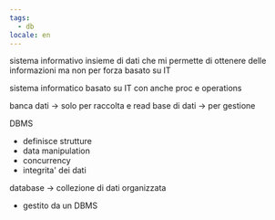 ```yaml
---
tags:
  - db
locale: en
---
```


sistema informativo
insieme di dati che mi permette di ottenere delle informazioni ma non per forza basato su IT

sistema informatico
basato su IT con anche proc e operations

banca dati -> solo per raccolta e read
base di dati -> per gestione

DBMS

- definisce strutture
- data manipulation
- concurrency
- integrita' dei dati

database -> collezione di dati organizzata

- gestito da un DBMS
